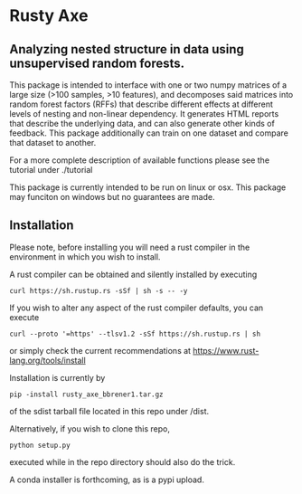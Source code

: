# Rusty Axe

## Analyzing nested structure in data using unsupervised random forests.

This package is intended to interface with one or two numpy matrices of a large size (>100 samples, >10 features), and decomposes said matrices into random forest factors (RFFs) that describe different effects at different levels of nesting and non-linear dependency. It generates HTML reports that describe the underlying data, and can also generate other kinds of feedback. This package additionally can train on one dataset and compare that dataset to another. 

For a more complete description of available functions please see the tutorial under ./tutorial

This package is currently intended to be run on linux or osx. This package may funciton on windows but no guarantees are made. 

## Installation

Please note, before installing you will need a rust compiler in the environment in which you wish to install. 

A rust compiler can be obtained and silently installed by executing 

`curl https://sh.rustup.rs -sSf | sh -s -- -y`

If you wish to alter any aspect of the rust compiler defaults, you can execute 

`curl --proto '=https' --tlsv1.2 -sSf https://sh.rustup.rs | sh`

or simply check the current recommendations at https://www.rust-lang.org/tools/install

Installation is currently by 

`pip -install rusty_axe_bbrener1.tar.gz`

of the sdist tarball file located in this repo under /dist. 

Alternatively, if you wish to clone this repo, 

`python setup.py`

executed while in the repo directory should also do the trick. 

A conda installer is forthcoming, as is a pypi upload. 
